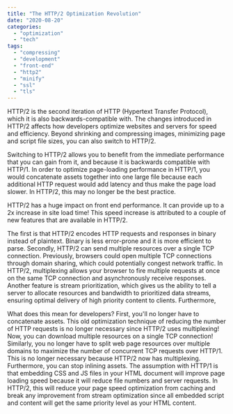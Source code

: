 ```yaml
---
title: "The HTTP/2 Optimization Revolution"
date: "2020-08-20"
categories: 
  - "optimization"
  - "tech"
tags: 
  - "compressing"
  - "development"
  - "front-end"
  - "http2"
  - "minify"
  - "ssl"
  - "tls"
---
```


HTTP/2 is the second iteration of HTTP (Hypertext Transfer Protocol), which it is also backwards-compatible with. The changes introduced in HTTP/2 affects how developers optimize websites and servers for speed and efficiency. Beyond shrinking and compressing images, minimizing page and script file sizes, you can also switch to HTTP/2.

Switching to HTTP/2 allows you to benefit from the immediate performance that you can gain from it, and because it is backwards compatible with HTTP/1. In order to optimize page-loading performance in HTTP/1, you would concatenate assets together into one large file because each additional HTTP request would add latency and thus make the page load slower. In HTTP/2, this may no longer be the best practice.

HTTP/2 has a huge impact on front end performance. It can provide up to a 2x increase in site load time! This speed increase is attributed to a couple of new features that are available in HTTP/2.

The first is that HTTP/2 encodes HTTP requests and responses in binary instead of plaintext. Binary is less error-prone and it is more efficient to parse. Secondly, HTTP/2 can send multiple resources over a single TCP connection. Previously, browsers could open multiple TCP connections through domain sharing, which could potentially congest network traffic. In HTTP/2, multiplexing allows your browser to fire multiple requests at once on the same TCP connection and asynchronously receive responses. Another feature is stream prioritization, which gives us the ability to tell a server to allocate resources and bandwidth to prioritized data streams, ensuring optimal delivery of high priority content to clients. Furthermore,

What does this mean for developers? First, you'll no longer have to concatenate assets. This old optimization technique of reducing the number of HTTP requests is no longer necessary since HTTP/2 uses multiplexing! Now, you can download multiple resources on a single TCP connection! Similarly, you no longer have to split web page resources over multiple domains to maximize the number of concurrent TCP requests over HTTP/1. This is no longer necessary because HTTP/2 now has multiplexing. Furthermore, you can stop inlining assets. The assumption with HTTP/1 is that embedding CSS and JS files in your HTML document will improve page loading speed because it will reduce file numbers and server requests. In HTTP/2, this will reduce your page speed optimization from caching and break any improvement from stream optimization since all embedded script and content will get the same priority level as your HTML content.
